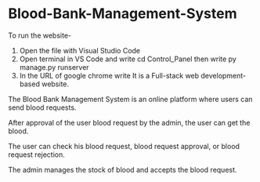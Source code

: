 # Blood-Bank-Management-System

To run the website- 
1) Open the file with Visual Studio Code
2) Open terminal in VS Code and write cd Control_Panel then write py manage.py runserver
3) In the URL of google chrome write 
It is a Full-stack web development-based website. 

The Blood Bank Management System is an online platform where users can send blood requests.

After approval of the user blood request by the admin, the user can get the blood.
 
The user can check his blood request, blood request approval, or blood request rejection. 

The admin manages the stock of blood and accepts the blood request.
